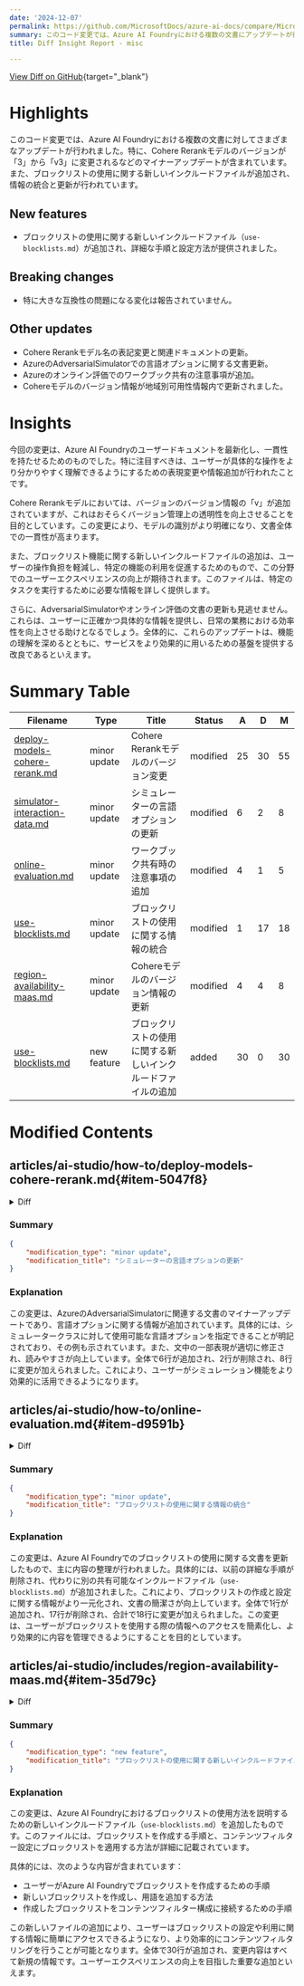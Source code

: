 ```yaml
---
date: '2024-12-07'
permalink: https://github.com/MicrosoftDocs/azure-ai-docs/compare/MicrosoftDocs:d62332b...MicrosoftDocs:d135a3a
summary: このコード変更では、Azure AI Foundryにおける複数の文書にアップデートが行われています。主なポイントは、Cohere Rerankモデルのバージョン表記が「3」から「v3」に変更されたことや、ブロックリストの使用に関する新しいインクルードファイルが追加された点です。また、その他の文書の更新も行われており、特にユーザーにとっての操作負担を軽減することが期待されています。全体として、ユーザードキュメントの最新化と一貫性の向上が図られています。
title: Diff Insight Report - misc

---
```


[View Diff on GitHub](https://github.com/MicrosoftDocs/azure-ai-docs/compare/MicrosoftDocs:d62332b...MicrosoftDocs:d135a3a){target="_blank"}

# Highlights
このコード変更では、Azure AI Foundryにおける複数の文書に対してさまざまなアップデートが行われました。特に、Cohere Rerankモデルのバージョンが「3」から「v3」に変更されるなどのマイナーアップデートが含まれています。また、ブロックリストの使用に関する新しいインクルードファイルが追加され、情報の統合と更新が行われています。

## New features
- ブロックリストの使用に関する新しいインクルードファイル（`use-blocklists.md`）が追加され、詳細な手順と設定方法が提供されました。

## Breaking changes
- 特に大きな互換性の問題になる変化は報告されていません。

## Other updates
- Cohere Rerankモデル名の表記変更と関連ドキュメントの更新。
- AzureのAdversarialSimulatorでの言語オプションに関する文書更新。
- Azureのオンライン評価でのワークブック共有の注意事項が追加。
- Cohereモデルのバージョン情報が地域別可用性情報内で更新されました。

# Insights
今回の変更は、Azure AI Foundryのユーザードキュメントを最新化し、一貫性を持たせるためのものでした。特に注目すべきは、ユーザーが具体的な操作をより分かりやすく理解できるようにするための表現変更や情報追加が行われたことです。

Cohere Rerankモデルにおいては、バージョンのバージョン情報の「v」が追加されていますが、これはおそらくバージョン管理上の透明性を向上させることを目的としています。この変更により、モデルの識別がより明確になり、文書全体での一貫性が高まります。

また、ブロックリスト機能に関する新しいインクルードファイルの追加は、ユーザーの操作負担を軽減し、特定の機能の利用を促進するためのもので、この分野でのユーザーエクスペリエンスの向上が期待されます。このファイルは、特定のタスクを実行するために必要な情報を詳しく提供します。

さらに、AdversarialSimulatorやオンライン評価の文書の更新も見逃せません。これらは、ユーザーに正確かつ具体的な情報を提供し、日常の業務における効率性を向上させる助けとなるでしょう。全体的に、これらのアップデートは、機能の理解を深めるとともに、サービスをより効果的に用いるための基盤を提供する改良であるといえます。

# Summary Table
|  Filename  | Type |    Title    | Status | A  | D  | M  |
|------------|------|-------------|--------|----|----|----|
| [deploy-models-cohere-rerank.md](#item-5047f8) | minor update | Cohere Rerankモデルのバージョン変更 | modified | 25 | 30 | 55 | 
| [simulator-interaction-data.md](#item-c753d1) | minor update | シミュレーターの言語オプションの更新 | modified | 6 | 2 | 8 | 
| [online-evaluation.md](#item-d9591b) | minor update | ワークブック共有時の注意事項の追加 | modified | 4 | 1 | 5 | 
| [use-blocklists.md](#item-8cd4f8) | minor update | ブロックリストの使用に関する情報の統合 | modified | 1 | 17 | 18 | 
| [region-availability-maas.md](#item-35d79c) | minor update | Cohereモデルのバージョン情報の更新 | modified | 4 | 4 | 8 | 
| [use-blocklists.md](#item-8c4403) | new feature | ブロックリストの使用に関する新しいインクルードファイルの追加 | added | 30 | 0 | 30 | 


# Modified Contents
## articles/ai-studio/how-to/deploy-models-cohere-rerank.md{#item-5047f8}

<details>
<summary>Diff</summary>
````diff
@@ -5,7 +5,7 @@ description: Learn to deploy and use Cohere Rerank models with Azure AI Foundry.
 manager: scottpolly
 ms.service: azure-ai-studio
 ms.topic: how-to
-ms.date: 07/24/2024
+ms.date: 12/06/2024
 ms.reviewer: shubhiraj
 ms.author: mopeakande
 author: msakande
@@ -24,12 +24,12 @@ In this article, you learn about the Cohere Rerank models, how to use Azure AI F
 
 Cohere offers two Rerank models in [Azure AI Foundry](https://ai.azure.com). These models are available in the model catalog for deployment as serverless APIs:
 
-* Cohere Rerank 3 - English
-* Cohere Rerank 3 - Multilingual
+* Cohere Rerank v3 - English
+* Cohere Rerank v3 - Multilingual
 
 You can browse the Cohere family of models in the [Model Catalog](model-catalog.md) by filtering on the Cohere collection.
 
-### Cohere Rerank 3 - English
+### Cohere Rerank v3 - English
 
 Cohere Rerank English is a reranking model used for semantic search and retrieval-augmented generation (RAG). Rerank enables you to significantly improve search quality by augmenting traditional keyword-based search systems with a semantic-based reranking system that can contextualize the meaning of a user's query beyond keyword relevance. Cohere's Rerank delivers higher quality results than embedding-based search, lexical search, and even hybrid search, and it requires only adding a single line of code into your application.
 
@@ -42,7 +42,7 @@ Rerank supports JSON objects as documents where users can specify, at query time
 
 Rerank English works well for code retrieval, semi-structured data retrieval, and long context.
 
-### Cohere Rerank 3 - Multilingual
+### Cohere Rerank v3 - Multilingual
 
 Cohere Rerank Multilingual is a reranking model used for semantic search and retrieval-augmented generation (RAG). Rerank Multilingual supports more than 100 languages and can be used to search within a language (for example, to search with a French query on French documents) and across languages (for example, to search with an English query on Chinese documents). Rerank enables you to significantly improve search quality by augmenting traditional keyword-based search systems with a semantic-based reranking system that can contextualize the meaning of a user's query beyond keyword relevance. Cohere's Rerank delivers higher quality results than embedding-based search, lexical search, and even hybrid search, and it requires only adding a single line of code into your application.
 
@@ -64,49 +64,44 @@ You can deploy the previously mentioned Cohere models as a service with pay-as-y
 ### Prerequisites
 
 - An Azure subscription with a valid payment method. Free or trial Azure subscriptions won't work. If you don't have an Azure subscription, create a [paid Azure account](https://azure.microsoft.com/pricing/purchase-options/pay-as-you-go) to begin.
-- An [AI Foundry hub](../how-to/create-azure-ai-resource.md). The serverless API model deployment offering for Cohere Rerank is only available with hubs created in these regions:
-
-     * East US
-     * East US 2
-     * North Central US
-     * South Central US
-     * West US
-     * West US 3
-     * Sweden Central
-    
-    For a list of  regions that are available for each of the models supporting serverless API endpoint deployments, see [Region availability for models in serverless API endpoints](deploy-models-serverless-availability.md).
+
+- An [Azure AI Foundry hub](../how-to/create-azure-ai-resource.md). The serverless API model deployment offering for Cohere Rerank is only available with hubs created in specific regions. For a list of regions that are available for each of the Cohere models that support serverless API endpoint deployments, see [Region availability for models in serverless API endpoints](deploy-models-serverless-availability.md#cohere-models).
 
 - An [Azure AI Foundry project](../how-to/create-projects.md).
+
 - Azure role-based access controls are used to grant access to operations in Azure AI Foundry portal. To perform the steps in this article, your user account must be assigned the __Azure AI Developer role__ on the resource group. For more information on permissions, see [Role-based access control in Azure AI Foundry portal](../concepts/rbac-ai-studio.md).
 
 
 ### Create a new deployment
 
-The following steps demonstrate the deployment of Cohere Rerank 3 - English, but you can use the same steps to deploy Cohere Rerank 3 - Multilingual by replacing the model name.
+The following steps demonstrate the deployment of Cohere Rerank v3 - English, but you can use the same steps to deploy Cohere Rerank v3 - Multilingual by replacing the model name.
 
 To create a deployment:
 
-1. Sign in to [Azure AI Foundry](https://ai.azure.com).
-1. Select **Model catalog** from the left sidebar.
-1. Search for *Cohere*.
-1. Select **cohere-rerank-3-english** to open the Model Details page.
+[!INCLUDE [open-catalog](../includes/open-catalog.md)]
+
+4. Select the model card of the model you want to deploy. In this article, you select **Cohere-rerank-v3-english** to open the Model Details page.
+
 1. Select **Deploy** to open a serverless API deployment window for the model.
-1. Alternatively, you can initiate a deployment by starting from your project in AI Foundry portal. 
+1. Alternatively, you can initiate a deployment from your project in the AI Foundry portal as follows: 
 
     1. From the left sidebar of your project, select **Models + Endpoints**.
-    1. Select **+ Deploy model**.
-    1. Search for and select **Cohere-rerank-3-english**. to open the Model Details page.
+    1. Select **+ Deploy model** > **Deploy base model**.
+    1. Search for and select **Cohere-rerank-v3-english** to open the Model Details page.
     1. Select **Confirm** to open a serverless API deployment window for the model.
 
-1. Select the project in which you want to deploy your model.
 1. In the deployment wizard, select the link to **Azure Marketplace Terms** to learn more about the terms of use.
 1. Select the **Pricing and terms** tab to learn about pricing for the selected model.
-1. Select the **Subscribe and Deploy** button. If this is your first time deploying the model in the project, you have to subscribe your project for the particular offering. This step requires that your account has the **Azure AI Developer role** permissions on the resource group, as listed in the prerequisites. Each project has its own subscription to the particular Azure Marketplace offering of the model, which allows you to control and monitor spending. Currently, you can have only one deployment for each model within a project.
+1. Select the **Subscribe and Deploy** button. If this is your first time deploying the model in the project, you have to subscribe your project for the particular offering.
+
+    > [!NOTE]
+    > This step requires that your account has the **Azure AI Developer role** permissions on the resource group, as listed in the prerequisites. Models that are offered by non-Microsoft providers (for example, Cohere models) are billed through the Azure Marketplace. For such models, you're required to subscribe your project to the particular model offering. Each project has its own subscription to the particular Azure Marketplace offering of the model, which allows you to control and monitor spending. Currently, you can have only one deployment for each model within a project.
+
 1. Once you subscribe the project for the particular Azure Marketplace offering, subsequent deployments of the _same_ offering in the _same_ project don't require subscribing again. If this scenario applies to you, there's a **Continue to deploy** option to select.
 
 1. Give the deployment a name. This name becomes part of the deployment API URL. This URL must be unique in each Azure region.
 
-1. Select **Deploy**. Wait until the deployment is ready and you're redirected to the Deployments page.
+1. Select **Deploy**. Wait until the deployment is ready and you're redirected to the **Model deployments** page.
 1. On the Deployments page, select the deployment, and note the endpoint's **Target** URL and the Secret **Key**. For more information on using the APIs, see the [reference](#rerank-api-reference-for-cohere-rerank-models-deployed-as-a-service) section.
 1. [!INCLUDE [Find your deployment details](../includes/find-deployments.md)]
 
@@ -122,11 +117,11 @@ Cohere Rerank models deployed as serverless APIs can be consumed using the Reran
 
 1. Copy the **Target** URL and the **Key** value.
 
-1. Cohere currently exposes `v1/rerank` for inference with the Rerank 3 - English and Rerank 3 - Multilingual models schema. For more information on using the APIs, see the [reference](#rerank-api-reference-for-cohere-rerank-models-deployed-as-a-service) section.
+1. Cohere currently exposes `v1/rerank` for inference with the Rerank v3 - English and Rerank v3 - Multilingual models schema. For more information on using the APIs, see the [reference](#rerank-api-reference-for-cohere-rerank-models-deployed-as-a-service) section.
 
 ## Rerank API reference for Cohere Rerank models deployed as a service
 
-Cohere Rerank 3 - English and Rerank 3 - Multilingual accept the native Cohere Rerank API on `v1/rerank`. This section contains details about the Cohere Rerank API.
+Cohere Rerank v3 - English and Rerank v3 - Multilingual accept the native Cohere Rerank API on `v1/rerank`. This section contains details about the Cohere Rerank API.
 
 #### v1/rerank request
 
@@ -139,7 +134,7 @@ Cohere Rerank 3 - English and Rerank 3 - Multilingual accept the native Cohere R
 
 #### v1/rerank request schema
 
-Cohere Rerank 3 - English and Rerank 3 - Multilingual accept the following parameters for a `v1/rerank` API call:
+Cohere Rerank v3 - English and Rerank v3 - Multilingual accept the following parameters for a `v1/rerank` API call:
 
 | Property | Type | Default | Description |
 | --- | --- | --- | --- |
````
</details>

### Summary

```json
{
    "modification_type": "minor update",
    "modification_title": "Cohere Rerankモデルのバージョン変更"
}
```

### Explanation
この変更は、Azure AI FoundryでのCohere Rerankモデルに関する文書の更新を含んでいます。主な変更点は、「Cohere Rerank 3」という表記を「Cohere Rerank v3」に変更したことです。また、日付の更新が行われ、手順に関する明確さが向上しました。具体的には、モデル名の表記が一貫性を持つように更新され、導入の手順がより明確になっています。全体で25行が追加され、30行が削除され、55行に変更が加えられました。これにより、ユーザがCohere Rerankモデルをより的確に理解し、利用できるようになります。

## articles/ai-studio/how-to/develop/simulator-interaction-data.md{#item-c753d1}

<details>
<summary>Diff</summary>
````diff
@@ -398,7 +398,7 @@ The `AdversarialSimulator` supports a range of scenarios, hosted in the service,
 | Grounded Content Generation (single turn only)  | `ADVERSARIAL_CONTENT_GEN_GROUNDED`   |475 |Hateful and unfair content, Sexual content, Violent content, Self-harm-related content, Direct Attack (UPIA) Jailbreak |
 | Protected Material (single turn only) | `ADVERSARIAL_PROTECTED_MATERIAL` | 306 | Protected Material |
 
-- For testing groundedness scenarios (single or multi-turn), see the section on [simulating and evaluating for groundendess](#simulating-and-evaluating-for-groundendess).
+- For testing groundedness scenarios (single or multi-turn), see the section on [simulating and evaluating for groundedness](#simulating-and-evaluating-for-groundendess).
 - For simulating direct attack (UPIA) and indirect attack (XPIA) scenarios, see section on [simulating jailbreak attacks](#simulating-jailbreak-attacks).
 
 ### Simulating jailbreak attacks
@@ -510,13 +510,17 @@ Using the [ISO standard](https://www.andiamo.co.uk/resources/iso-language-codes/
 | Simplified Chinese | zh-cn             |
 | German             | de                |
 
+The language options can be passed in as an optional parameter to the `AdversarialSimulator` class using the [`SupportedLanguages` class](/python/api/azure-ai-evaluation/azure.ai.evaluation.simulator.supportedlanguages).
+
 Usage example below:
 
 ```python
+from azure.ai.evaluation.simulator import SupportedLanguages
+
 outputs = await simulator(
         scenario=scenario, # required, adversarial scenario to simulate
         target=callback, # required, callback function to simulate against
-        language=es # optional, default english
+        language=SupportedLanguages.Spanish # optional, default english
     )
 ```
 
````
</details>

### Summary

```json
{
    "modification_type": "minor update",
    "modification_title": "シミュレーターの言語オプションの更新"
}
```

### Explanation
この変更は、AzureのAdversarialSimulatorに関連する文書のマイナーアップデートであり、言語オプションに関する情報が追加されています。具体的には、シミュレータークラスに対して使用可能な言語オプションを指定できることが明記されており、その例も示されています。また、文中の一部表現が適切に修正され、読みやすさが向上しています。全体で6行が追加され、2行が削除され、8行に変更が加えられました。これにより、ユーザーがシミュレーション機能をより効果的に活用できるようになります。

## articles/ai-studio/how-to/online-evaluation.md{#item-d9591b}

<details>
<summary>Diff</summary>
````diff
@@ -360,10 +360,13 @@ You can also share this workbook with your team so they stay informed with the l
 
 :::image type="content" source="../media/how-to/online-evaluation/share-azure-workbook.png" alt-text="Screenshot of an Azure Workbook showing the share button and share tab." lightbox="../media/how-to/online-evaluation/share-azure-workbook.png":::
 
+> [!NOTE]
+> When sharing this workbook with your team members, they must have atleast 'Reader' role to the connected Application Insights resource to view the displayed information.
+
 ## Related content
 
 - [Trace your application with Azure AI Inference SDK](./develop/trace-local-sdk.md)
 - [Visualize your traces](./develop/visualize-traces.md)
 - [Evaluation of Generative AI Models & Applications](../concepts/evaluation-approach-gen-ai.md)
 - [Azure Monitor Application Insights](/azure/azure-monitor/app/app-insights-overview)
-- [Azure Workbooks](/azure/azure-monitor/visualize/workbooks-overview)
\ No newline at end of file
+- [Azure Workbooks](/azure/azure-monitor/visualize/workbooks-overview)
````
</details>

### Summary

```json
{
    "modification_type": "minor update",
    "modification_title": "ワークブック共有時の注意事項の追加"
}
```

### Explanation
この変更は、Azureのオンライン評価に関する文書において、ワークブックをチームと共有する際の注意事項が追加されたことを示しています。具体的には、共有したワークブックを表示するためには、チームメンバーが接続されたApplication Insightsリソースに対して「Reader」ロールを持っている必要があるという情報が強調されています。さらに、関連コンテンツのセクションにも若干の編集が加えられています。全体で4行が追加され、1行が削除され、5行に変更が加えられました。これにより、ユーザーがワークブックの共有に関する重要な情報を理解しやすくなります。

## articles/ai-studio/how-to/use-blocklists.md{#item-8cd4f8}

<details>
<summary>Diff</summary>
````diff
@@ -17,20 +17,4 @@ author: PatrickFarley
 
 You can create custom blocklists in the Azure AI Foundry portal as part of your content filtering configurations. The following steps show how to create custom blocklists as part of your content filters in Azure AI Foundry portal.
 
-## Create a blocklist
-
-1. Go to [Azure AI Foundry](https://ai.azure.com/) and navigate to your project/hub. Then select the **Safety+ Security** page on the left nav and select the **Blocklists** tab.
-    :::image type="content" source="../media/content-safety/content-filter/select-blocklists.png" lightbox="../media/content-safety/content-filter/select-blocklists.png" alt-text="Screenshot of the Blocklists page tab.":::
-1. Select **Create a blocklist**. Enter a name for your blocklist, add a description, and select an Azure OpenAI resource to connect it to. Then select **Create Blocklist**.
-1. Select your new blocklist once it's created. On the blocklist's page, select **Add new term**.
-1. Enter the term that should be filtered and select **Add term**. You can also use a regex.
-    You can delete each term in your blocklist.
-
-## Attach a blocklist to a content filter configuration
-
-1. Once the blocklist is ready, go back to the **Safety+ Security** page and select the **Content filters** tab. Create a new content filter configuration. This opens a wizard with several AI content safety components.
-    :::image type="content" source="../media/content-safety/content-filter/create-content-filter.png" lightbox="../media/content-safety/content-filter/create-content-filter.png" alt-text="Screenshot of the Create content filter button.":::
-1. On the **Input filter** and **Output filter** screens, toggle the **Blocklist** button on. You can then select a blocklist from the list. 
-    There are two types of blocklists: the custom blocklists you created, and prebuilt blocklists that Microsoft provides&mdash;in this case a Profanity blocklist (English).
-1. You can now decide which of the available blocklists you want to include in your content filtering configuration. The last step is to review and finish the content filtering configuration by selecting **Next**.
-    You can always go back and edit your configuration. Once it’s ready, select a **Create content filter**. The new configuration that includes your blocklists can now be applied to a deployment.
\ No newline at end of file
+[!INCLUDE [use-blocklists](../includes/use-blocklists.md)]
\ No newline at end of file
````
</details>

### Summary

```json
{
    "modification_type": "minor update",
    "modification_title": "ブロックリストの使用に関する情報の統合"
}
```

### Explanation
この変更は、Azure AI Foundryでのブロックリストの使用に関する文書を更新したもので、主に内容の整理が行われました。具体的には、以前の詳細な手順が削除され、代わりに別の共有可能なインクルードファイル（`use-blocklists.md`）が追加されました。これにより、ブロックリストの作成と設定に関する情報がより一元化され、文書の簡潔さが向上しています。全体で1行が追加され、17行が削除され、合計で18行に変更が加えられました。この変更は、ユーザーがブロックリストを使用する際の情報へのアクセスを簡素化し、より効果的に内容を管理できるようにすることを目的としています。

## articles/ai-studio/includes/region-availability-maas.md{#item-35d79c}

<details>
<summary>Diff</summary>
````diff
@@ -19,10 +19,10 @@ Cohere Command R+ 08-2024     |  [Microsoft Managed Countries](/partner-center/m
 Cohere Command R 08-2024     |  [Microsoft Managed Countries](/partner-center/marketplace/tax-details-marketplace#microsoft-managed-countriesregions)  |East US <br> East US 2 <br> North Central US <br> South Central US <br> Sweden Central <br> West US <br> West US 3  | Not available        |
 Cohere Command R+     |  [Microsoft Managed Countries](/partner-center/marketplace/tax-details-marketplace#microsoft-managed-countriesregions) <br> Japan <br> Qatar  |East US <br> East US 2 <br> North Central US <br> South Central US <br> Sweden Central <br> West US <br> West US 3  | Not available        |
 Cohere Command R      | [Microsoft Managed Countries](/partner-center/marketplace/tax-details-marketplace#microsoft-managed-countriesregions) <br> Japan <br> Qatar     | East US <br> East US 2 <br> North Central US <br> South Central US <br> Sweden Central <br> West US <br> West US 3       | Not available        |
-Cohere Rerank 3 - English   |  [Microsoft Managed Countries](/partner-center/marketplace/tax-details-marketplace#microsoft-managed-countriesregions) <br> Japan <br> Qatar  | East US <br> East US 2 <br> North Central US <br> South Central US <br> Sweden Central <br> West US <br> West US 3   | Not available       |
-Cohere Rerank 3 - Multilingual   |  [Microsoft Managed Countries](/partner-center/marketplace/tax-details-marketplace#microsoft-managed-countriesregions) <br> Japan <br> Qatar  | East US <br> East US 2 <br> North Central US <br> South Central US <br> Sweden Central <br> West US <br> West US 3   | Not available       |
-Cohere Embed 3 - English    |  [Microsoft Managed Countries](/partner-center/marketplace/tax-details-marketplace#microsoft-managed-countriesregions) <br> Japan <br> Qatar   |East US <br> East US 2 <br> North Central US <br> South Central US <br> Sweden Central <br> West US <br> West US 3    | Not available       |
-Cohere Embed 3 -  Multilingual    |  [Microsoft Managed Countries](/partner-center/marketplace/tax-details-marketplace#microsoft-managed-countriesregions) <br> Japan <br> Qatar   |East US <br> East US 2 <br> North Central US <br> South Central US <br> Sweden Central <br> West US <br> West US 3    | Not available       |
+Cohere Rerank v3 - English   |  [Microsoft Managed Countries](/partner-center/marketplace/tax-details-marketplace#microsoft-managed-countriesregions) <br> Japan <br> Qatar  | East US <br> East US 2 <br> North Central US <br> South Central US <br> Sweden Central <br> West US <br> West US 3   | Not available       |
+Cohere Rerank v3 - Multilingual   |  [Microsoft Managed Countries](/partner-center/marketplace/tax-details-marketplace#microsoft-managed-countriesregions) <br> Japan <br> Qatar  | East US <br> East US 2 <br> North Central US <br> South Central US <br> Sweden Central <br> West US <br> West US 3   | Not available       |
+Cohere Embed v3 - English    |  [Microsoft Managed Countries](/partner-center/marketplace/tax-details-marketplace#microsoft-managed-countriesregions) <br> Japan <br> Qatar   |East US <br> East US 2 <br> North Central US <br> South Central US <br> Sweden Central <br> West US <br> West US 3    | Not available       |
+Cohere Embed v3 -  Multilingual    |  [Microsoft Managed Countries](/partner-center/marketplace/tax-details-marketplace#microsoft-managed-countriesregions) <br> Japan <br> Qatar   |East US <br> East US 2 <br> North Central US <br> South Central US <br> Sweden Central <br> West US <br> West US 3    | Not available       |
 
 
 ### JAIS models
````
</details>

### Summary

```json
{
    "modification_type": "minor update",
    "modification_title": "Cohereモデルのバージョン情報の更新"
}
```

### Explanation
この変更は、「Cohere」モデルに関する地域別の可用性情報を更新するもので、特にモデルのバージョン番号が変更され、新たに「v3」のバージョンが追加されました。具体的には、「Cohere Rerank」および「Cohere Embed」に関連するエントリが、新しいバージョンを反映する形で編集され、旧バージョンのエントリが削除されています。この更新により、ユーザーは最新のモデルバージョンに関する正確な情報を得ることができるようになります。全体で4行の追加と4行の削除があり、合計で8行に変更が加えられました。これにより、ドキュメントの最新性が保たれ、利用者が必要な情報を簡単に見つけられるようになります。

## articles/ai-studio/includes/use-blocklists.md{#item-8c4403}

<details>
<summary>Diff</summary>
````diff
@@ -0,0 +1,30 @@
+---
+title: include file
+description: include file
+author: PatrickFarley
+ms.reviewer: pafarley
+ms.author: pafarley
+ms.service: azure-ai-studio
+ms.topic: include
+ms.date: 12/05/2024
+ms.custom: include
+---
+
+
+## Create a blocklist
+
+1. Go to [Azure AI Foundry](https://ai.azure.com/) and navigate to your project/hub. Then select the **Safety+ Security** page on the left nav and select the **Blocklists** tab.
+    :::image type="content" source="../media/content-safety/content-filter/select-blocklists.png" lightbox="../media/content-safety/content-filter/select-blocklists.png" alt-text="Screenshot of the Blocklists page tab.":::
+1. Select **Create a blocklist**. Enter a name for your blocklist, add a description, and select an Azure OpenAI resource to connect it to. Then select **Create Blocklist**.
+1. Select your new blocklist once it's created. On the blocklist's page, select **Add new term**.
+1. Enter the term that should be filtered and select **Add term**. You can also use a regex.
+    You can delete each term in your blocklist.
+
+## Attach a blocklist to a content filter configuration
+
+1. Once the blocklist is ready, go back to the **Safety+ Security** page and select the **Content filters** tab. Create a new content filter configuration. This opens a wizard with several AI content safety components.
+    :::image type="content" source="../media/content-safety/content-filter/create-content-filter.png" lightbox="../media/content-safety/content-filter/create-content-filter.png" alt-text="Screenshot of the Create content filter button.":::
+1. On the **Input filter** and **Output filter** screens, toggle the **Blocklist** button on. You can then select a blocklist from the list. 
+    There are two types of blocklists: the custom blocklists you created, and prebuilt blocklists that Microsoft provides&mdash;in this case a Profanity blocklist (English).
+1. You can now decide which of the available blocklists you want to include in your content filtering configuration. The last step is to review and finish the content filtering configuration by selecting **Next**.
+    You can always go back and edit your configuration. Once it’s ready, select a **Create content filter**. The new configuration that includes your blocklists can now be applied to a deployment.
\ No newline at end of file
````
</details>

### Summary

```json
{
    "modification_type": "new feature",
    "modification_title": "ブロックリストの使用に関する新しいインクルードファイルの追加"
}
```

### Explanation
この変更は、Azure AI Foundryにおけるブロックリストの使用方法を説明するための新しいインクルードファイル（`use-blocklists.md`）を追加したものです。このファイルには、ブロックリストを作成する手順と、コンテンツフィルター設定にブロックリストを適用する方法が詳細に記載されています。

具体的には、次のような内容が含まれています：
- ユーザーがAzure AI Foundryでブロックリストを作成するための手順
- 新しいブロックリストを作成し、用語を追加する方法
- 作成したブロックリストをコンテンツフィルター構成に接続するための手順

この新しいファイルの追加により、ユーザーはブロックリストの設定や利用に関する情報に簡単にアクセスできるようになり、より効率的にコンテンツフィルタリングを行うことが可能となります。全体で30行が追加され、変更内容はすべて新規の情報です。ユーザーエクスペリエンスの向上を目指した重要な追加といえます。


